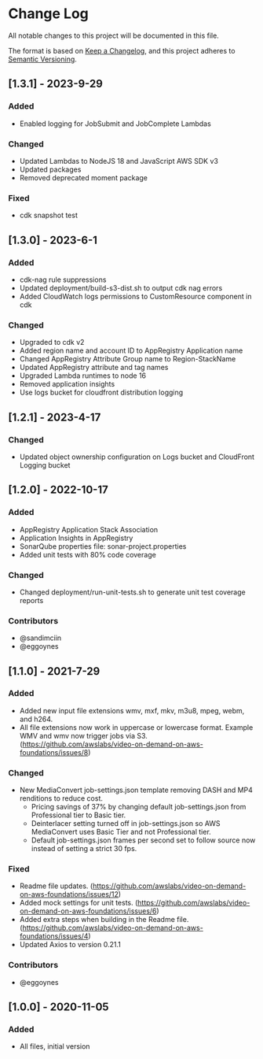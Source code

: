 # Change Log
All notable changes to this project will be documented in this file.

The format is based on [Keep a Changelog](https://keepachangelog.com/en/1.0.0/),
and this project adheres to [Semantic Versioning](https://semver.org/spec/v2.0.0.html).

## [1.3.1] - 2023-9-29
### Added
- Enabled logging for JobSubmit and JobComplete Lambdas

### Changed
- Updated Lambdas to NodeJS 18 and JavaScript AWS SDK v3
- Updated packages
- Removed deprecated moment package

### Fixed
- cdk snapshot test

## [1.3.0] - 2023-6-1
### Added
- cdk-nag rule suppressions
- Updated deployment/build-s3-dist.sh to output cdk nag errors
- Added CloudWatch logs permissions to CustomResource component in cdk

### Changed
- Upgraded to cdk v2
- Added region name and account ID to AppRegistry Application name
- Changed AppRegistry Attribute Group name to Region-StackName
- Updated AppRegistry attribute and tag names
- Upgraded Lambda runtimes to node 16
- Removed application insights
- Use logs bucket for cloudfront distribution logging

## [1.2.1] - 2023-4-17
### Changed
- Updated object ownership configuration on Logs bucket and CloudFront Logging bucket

## [1.2.0] - 2022-10-17
### Added
- AppRegistry Application Stack Association
- Application Insights in AppRegistry
- SonarQube properties file: sonar-project.properties
- Added unit tests with 80% code coverage

### Changed
- Changed deployment/run-unit-tests.sh to generate unit test coverage reports

### Contributors
* @sandimciin
* @eggoynes

## [1.1.0] - 2021-7-29
### Added 
- Added new input file extensions wmv, mxf, mkv, m3u8, mpeg, webm, and h264.
- All file extensions now work in uppercase or lowercase format. Example WMV and wmv now trigger jobs via S3. (https://github.com/awslabs/video-on-demand-on-aws-foundations/issues/8)

### Changed
- New MediaConvert job-settings.json template removing DASH and MP4 renditions to reduce cost. 
    - Pricing savings of 37% by changing default job-settings.json from Professional tier to Basic tier.
    - Deinterlacer setting turned off in job-settings.json so AWS MediaConvert uses Basic Tier and not Professional tier.
    - Default job-settings.json frames per second set to follow source now instead of setting a strict 30 fps.

### Fixed
- Readme file updates. (https://github.com/awslabs/video-on-demand-on-aws-foundations/issues/12)
- Added mock settings for unit tests. (https://github.com/awslabs/video-on-demand-on-aws-foundations/issues/6)
- Added extra steps when building in the Readme file. (https://github.com/awslabs/video-on-demand-on-aws-foundations/issues/4)
- Updated Axios to version 0.21.1

### Contributors
* @eggoynes

## [1.0.0] - 2020-11-05
### Added
- All files, initial version
